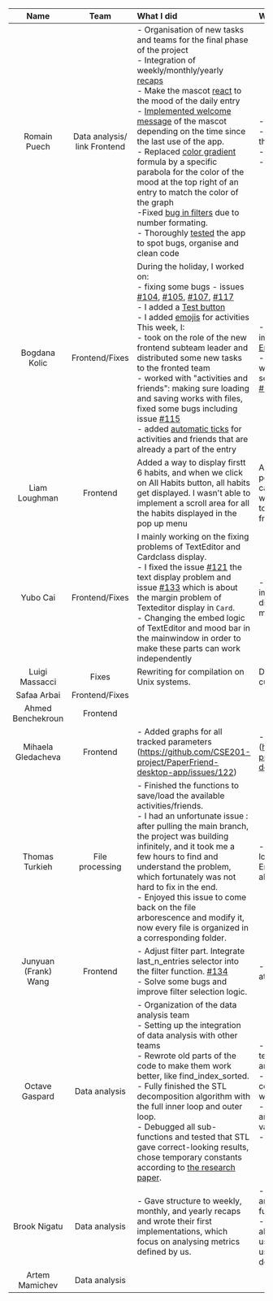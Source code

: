 | Name                 |Team               |      What I did             |  What I will do |
|:----------------------:|:-----------------:|:-------------------------|:------------------|
| Romain Puech         |Data analysis/ link Frontend  |- Organisation of new tasks and teams for the final phase of the project<br>- Integration of weekly/monthly/yearly [recaps](https://github.com/orgs/CSE201-project/projects/4/views/2?pane=issue&itemId=16133849)<br>- Make the mascot [react](https://github.com/CSE201-project/PaperFriend-desktop-app/issues/96) to the mood of the daily entry<br>- [Implemented welcome message](https://github.com/CSE201-project/PaperFriend-desktop-app/issues/140) of the mascot depending on the time since the last use of the app.<br>- Replaced [color gradient](https://github.com/CSE201-project/PaperFriend-desktop-app/issues/141) formula by a specific parabola for the color of the mood at the top right of an entry to match the color of the graph<br>-Fixed [bug in filters](https://github.com/CSE201-project/PaperFriend-desktop-app/issues/126) due to number formating.<br>- Thoroughly [tested](https://github.com/CSE201-project/PaperFriend-desktop-app/issues/131) the app to spot bugs, organise and clean code|- Clean code<br>- Integrate suggestions of the mascot.<br>- Generate testing data.<br>- Link analysis/frontend|
| Bogdana Kolic        |Frontend/Fixes |During the holiday, I worked on:<br>- fixing some bugs - issues [#104](https://github.com/CSE201-project/PaperFriend-desktop-app/issues/104), [#105](https://github.com/CSE201-project/PaperFriend-desktop-app/issues/105), [#107](https://github.com/CSE201-project/PaperFriend-desktop-app/issues/107), [#117](https://github.com/CSE201-project/PaperFriend-desktop-app/issues/117)<br>- I added a [Test button](https://github.com/CSE201-project/PaperFriend-desktop-app/issues/103)<br>- I added [emojis](https://github.com/CSE201-project/PaperFriend-desktop-app/issues/110) for activities<br>This week, I: <br>- took on the role of the new frontend subteam leader and distributed some new tasks to the fronted team<br>- worked with "activities and friends": making sure loading and saving works with files, fixed some bugs including issue [#115](https://github.com/CSE201-project/PaperFriend-desktop-app/issues/115)<br>- added [automatic ticks](https://github.com/CSE201-project/PaperFriend-desktop-app/issues/143) for activities and friends that are already a part of the entry<br>|-I have to finish the implementation of [EntryRecap display](https://github.com/CSE201-project/PaperFriend-desktop-app/issues/87)<br>- make EntryCard compatible with all tracked habits and settings - issues [#124](https://github.com/CSE201-project/PaperFriend-desktop-app/issues/124) and [#132](https://github.com/CSE201-project/PaperFriend-desktop-app/issues/132)<br>|
| Liam Loughman        |Frontend       |Added a way to display firstt 6 habits, and when we click on All Habits button, all habits get displayed. I wasn't able to implement a scroll area for all the habits displayed in the pop up menu|Add a scrollable area to the pop up menu so all habits can be seen. Add a button which opens a pop up menu to save new habits with frequency of each habit|
| Yubo Cai             |Frontend/Fixes | I mainly working on the fixing problems of TextEditor and Cardclass display. <br> - I fixed the issue [#121](https://github.com/CSE201-project/PaperFriend-desktop-app/issues/121) the text display problem and issue [#133](https://github.com/CSE201-project/PaperFriend-desktop-app/issues/133) which is about the margin problem of Texteditor display in `Card`. <br> - Changing the embed logic of TextEditor and mood bar in the mainwindow in order to make these parts can work independently  | - Working on some improvement like functions display and other part of the mainwindow.|
| Luigi Massacci       |Fixes          |Rewriting for compilation on Unix systems.|Deleting stuff that is not currently deallocated.|
| Safaa Arbai          |Frontend/Fixes |||
| Ahmed Benchekroun    |Frontend       |||
| Mihaela Gledacheva   |Frontend       | - Added graphs for all tracked parameters (https://github.com/CSE201-project/PaperFriend-desktop-app/issues/122) | - Improve on the style (https://github.com/CSE201-project/PaperFriend-desktop-app/issues/123) |
| Thomas Turkieh       |File processing|- Finished the functions to save/load the available activities/friends.<br> - I had an unfortunate issue : after pulling the main branch, the project was building infinitely, and it took me a few hours to find and understand the problem, which fortunately was not hard to fix in the end.<br>- Enjoyed this issue to come back on the file arborescence and modify it, now every file is organized in a corresponding folder.   |- Implement saving and loading functions for the Entry recap objects. Maybe also enhance them.  |
| Junyuan (Frank) Wang |Frontend       | - Adjust filter part. Integrate last_n_entries selector into the filter function. [#134](https://github.com/CSE201-project/PaperFriend-desktop-app/issues/134) <br> - Solve some bugs and improve filter selection logic.| - Add slidebars to other attributes of entries. [#130](https://github.com/CSE201-project/PaperFriend-desktop-app/issues/130)|
| Octave Gaspard       |Data analysis  |- Organization of the data analysis team <br>- Setting up the integration of data analysis with other teams <br>- Rewrote old parts of the code to make them work better, like find_index_sorted. <br>- Fully finished the STL decomposition algorithm with the full inner loop and outer loop.<br>- Debugged all sub-functions and tested that STL gave correct-looking results, chose temporary constants according to [the research paper](https://www.scb.se/contentassets/ca21efb41fee47d293bbee5bf7be7fb3/stl-a-seasonal-trend-decomposition-procedure-based-on-loess.pdf). <br>|- Finish with the rest of the team the integration of the analysis in the app. <br>- Test and choose better constants for the application we do of STL. <br>- Replace or improve other analysis functions by using values given by STL. <br>- Optimize the code.<br>|
| Brook Nigatu         |Data analysis  |- Gave structure to weekly, monthly, and yearly recaps and wrote their first implementations, which focus on analysing metrics defined by us.|- Add to the recaps using analysis from existing functions.<br> - Discuss with the team about methods to analyse user-defined activities and use them to give more detailed recaps.|
| Artem Mamichev       |Data analysis  |||    
